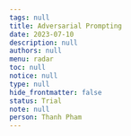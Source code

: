 ```yaml
---
tags: null
title: Adversarial Prompting
date: 2023-07-10
description: null
authors: null
menu: radar
toc: null
notice: null
type: null
hide_frontmatter: false
status: Trial
note: null
person: Thanh Pham
---
```


